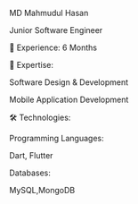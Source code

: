 MD Mahmudul Hasan

Junior Software Engineer


📌 Experience: 6 Months

🔹 Expertise:


Software Design & Development

Mobile Application Development

🛠 Technologies:


Programming Languages: 

Dart, Flutter


Databases:

MySQL,MongoDB
